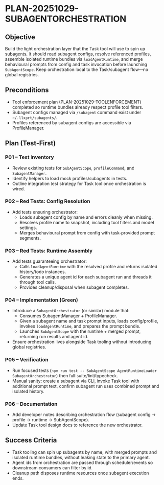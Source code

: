 # PLAN-20251029-SUBAGENTORCHESTRATION

## Objective
Build the light orchestration layer that the Task tool will use to spin up subagents. It should read subagent configs, resolve referenced profiles, assemble isolated runtime bundles via `loadAgentRuntime`, and merge behavioural prompts from config and task invocation before launching `SubAgentScope`. Keep orchestration local to the Task/subagent flow—no global registries.

## Preconditions
- Tool enforcement plan (PLAN-20251029-TOOLENFORCEMENT) completed so runtime bundles already respect profile tool filters.
- Subagent configs managed via `/subagent` command exist under `~/.llxprt/subagents/`.
- Profiles referenced by subagent configs are accessible via ProfileManager.

## Plan (Test-First)

### P01 – Test Inventory
- Review existing tests for `SubAgentScope`, `profileCommand`, and `SubagentManager`.
- Identify helpers to load mock profiles/subagents in tests.
- Outline integration test strategy for Task tool once orchestration is wired.

### P02 – Red Tests: Config Resolution
- Add tests ensuring orchestrator:
  - Loads subagent config by name and errors cleanly when missing.
  - Resolves profile name to snapshot, including tool filters and model settings.
  - Merges behavioural prompt from config with task-provided prompt segments.

### P03 – Red Tests: Runtime Assembly
- Add tests guaranteeing orchestrator:
  - Calls `loadAgentRuntime` with the resolved profile and returns isolated history/todo instances.
  - Generates a unique agent id for each subagent run and threads it through tool calls.
  - Provides cleanup/disposal when subagent completes.

### P04 – Implementation (Green)
- Introduce a `SubagentOrchestrator` (or similar) module that:
  - Consumes SubagentManager + ProfileManager.
  - Given a subagent name and task prompt inputs, loads config/profile, invokes `loadAgentRuntime`, and prepares the prompt bundle.
  - Launches `SubAgentScope` with the runtime + merged prompt, returning run results and agent id.
- Ensure orchestration lives alongside Task tooling without introducing global registries.

### P05 – Verification
- Run focused tests (`npm run test -- SubAgentScope AgentRuntimeLoader SubagentOrchestrator`) then full suite/lint/typecheck.
- Manual sanity: create a subagent via CLI, invoke Task tool with additional prompt text, confirm subagent run uses combined prompt and isolated history.

### P06 – Documentation
- Add developer notes describing orchestration flow (subagent config → profile → runtime → SubAgentScope).
- Update Task tool design docs to reference the new orchestrator.

## Success Criteria
- Task tooling can spin up subagents by name, with merged prompts and isolated runtime bundles, without leaking state to the primary agent.
- Agent ids from orchestration are passed through scheduler/events so downstream consumers can filter by id.
- Cleanup path disposes runtime resources once subagent execution ends.
